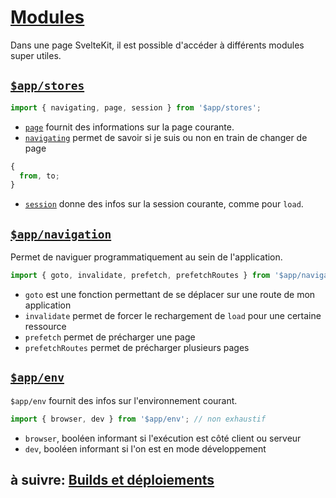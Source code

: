 # [Modules](https://kit.svelte.dev/docs#modules)

Dans une page SvelteKit, il est possible d'accéder à différents modules super utiles.

## [`$app/stores`](https://kit.svelte.dev/docs/modules#$app-stores)

```js
import { navigating, page, session } from '$app/stores';
```

- [`page`](https://kit.svelte.dev/docs/modules#$app-stores-page) fournit des informations sur la page courante.
- [`navigating`](https://kit.svelte.dev/docs/modules#$app-stores-navigating) permet de savoir si je suis ou non en train de changer de page

```js
{
  from, to;
}
```

- [`session`](https://kit.svelte.dev/docs/modules#$app-stores-session) donne des infos sur la session courante, comme pour `load`.

## [`$app/navigation`](https://kit.svelte.dev/docs/modules#$app-navigation)

Permet de naviguer programmatiquement au sein de l'application.

```js
import { goto, invalidate, prefetch, prefetchRoutes } from '$app/navigation';
```

- `goto` est une fonction permettant de se déplacer sur une route de mon application
- `invalidate` permet de forcer le rechargement de `load` pour une certaine ressource
- `prefetch` permet de précharger une page
- `prefetchRoutes` permet de précharger plusieurs pages

## [`$app/env`](https://kit.svelte.dev/docs/modules#$app-env)

`$app/env` fournit des infos sur l'environnement courant.

```js
import { browser, dev } from '$app/env'; // non exhaustif
```

- `browser`, booléen informant si l'exécution est côté client ou serveur
- `dev`, booléen informant si l'on est en mode développement

## à suivre: [Builds et déploiements](./6-7_build_and_deploy.md)
